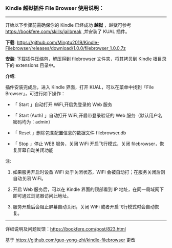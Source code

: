 ### Kindle 越狱插件 File Browser 使用说明：  
------------
开始以下步骤前需确保你的 Kindle 已经成功 **越狱** ，越狱可参考 <https://bookfere.com/skills/jailbreak> ,并安装了 KUAL 插件。

**下载**: <https://github.com/Mingtu2019/Kindle-Filebrowser/releases/download/1.0.0/filebrowser_1.0.0.7z>

**安装**: 下载插件压缩包，解压得到 filebrowser 文件夹，将其拷贝到 Kindle 根目录下的 extensions 目录中。

**介绍**:   

插件安装完成后，进入 Kindle 界面，打开 KUAL，可以在菜单中找到「File Browser」，可进行如下操作：  

   * 「 Start 」自动打开 WiFi,开启免登录的 Web 服务  

   * 「 Start (Auth) 」自动打开 WiFi,开启带登录验证的 Web 服务（默认用户名密码均为：admin）  

   * 「 Reset 」删除包含配置信息的数据文件 filebrowser.db  

   * 「 Stop 」停止 WEB 服务，关闭 WiFi 开启飞行模式，关闭 filebrowser，恢复屏幕自动关闭功能  

注: 
   1. 如果服务开启时设备 WiFi 处于关闭状态，WiFi 会被自动打；在服务关闭后则自动关闭 WiFi。

   2. 开启 Web 服务后，可以在 Kindle 界面的顶部看到 IP 地址，在同一局域网下即可通过浏览器访问此地址。

   3. 服务开启后会阻止屏幕自动关闭，关闭 WiFi 或者开启飞行模式时会自动恢复。

-----------

详细说明及问题反馈：<https://bookfere.com/post/823.html>  

基于 <https://github.com/guo-yong-zhi/kindle-filebrowser> 更改
